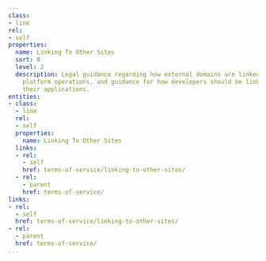 ```yaml
---
class:
- line
rel:
- self
properties:
  name: Linking To Other Sites
  sort: 8
  level: 2
  description: Legal guidance regarding how external domains are linked as part of
    platform operations, and guidance for how developers should be linking within
    their applications.
entities:
- class:
  - line
  rel:
  - self
  properties:
    name: Linking To Other Sites
  links:
  - rel:
    - self
    href: terms-of-service/linking-to-other-sites/
  - rel:
    - parent
    href: terms-of-service/
links:
- rel:
  - self
  href: terms-of-service/linking-to-other-sites/
- rel:
  - parent
  href: terms-of-service/
...
```

